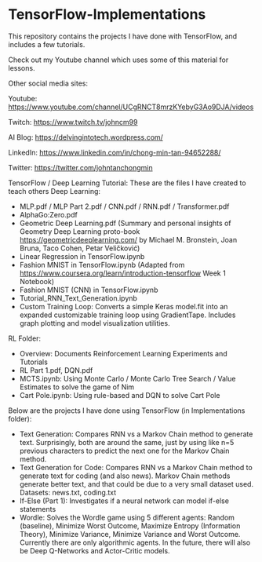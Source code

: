 # TensorFlow-Implementations

This repository contains the projects I have done with TensorFlow, and includes a few tutorials.

Check out my Youtube channel which uses some of this material for lessons.

Other social media sites:

Youtube: https://www.youtube.com/channel/UCgRNCT8mrzKYebyG3Ao9DJA/videos

Twitch:  https://www.twitch.tv/johncm99 

AI Blog: https://delvingintotech.wordpress.com/

LinkedIn: https://www.linkedin.com/in/chong-min-tan-94652288/

Twitter: https://twitter.com/johntanchongmin

TensorFlow / Deep Learning Tutorial:
These are the files I have created to teach others Deep Learning:
- MLP.pdf / MLP Part 2.pdf / CNN.pdf / RNN.pdf / Transformer.pdf
- AlphaGo:Zero.pdf
- Geometric Deep Learning.pdf (Summary and personal insights of Geometry Deep Learning proto-book https://geometricdeeplearning.com/ by Michael M. Bronstein, Joan Bruna, Taco Cohen, Petar Veličković)
- Linear Regression in TensorFlow.ipynb
- Fashion MNIST in TensorFlow.ipynb (Adapted from https://www.coursera.org/learn/introduction-tensorflow Week 1 Notebook)
- Fashion MNIST (CNN) in TensorFlow.ipynb
- Tutorial_RNN_Text_Generation.ipynb
- Custom Training Loop: Converts a simple Keras model.fit into an expanded customizable training loop using GradientTape. Includes graph plotting and model visualization utilities. 

RL Folder:
- Overview: Documents Reinforcement Learning Experiments and Tutorials
- RL Part 1.pdf, DQN.pdf
- MCTS.ipynb: Using Monte Carlo / Monte Carlo Tree Search / Value Estimates to solve the game of Nim
- Cart Pole.ipynb: Using rule-based and DQN to solve Cart Pole

Below are the projects I have done using TensorFlow (in Implementations folder):
- Text Generation: Compares RNN vs a Markov Chain method to generate text. Surprisingly, both are around the same, just by using like n=5 previous characters to predict the next one for the Markov Chain method.
- Text Generation for Code: Compares RNN vs a Markov Chain method to generate text for coding (and also news). Markov Chain methods generate better text, and that could be due to a very small dataset used. Datasets: news.txt, coding.txt
- If-Else (Part 1): Investigates if a neural network can model if-else statements
- Wordle: Solves the Wordle game using 5 different agents: Random (baseline), Minimize Worst Outcome, Maximize Entropy (Information Theory), Minimize Variance, Minimize Variance and Worst Outcome. Currently there are only algorithmic agents. In the future, there will also be Deep Q-Networks and Actor-Critic models.
